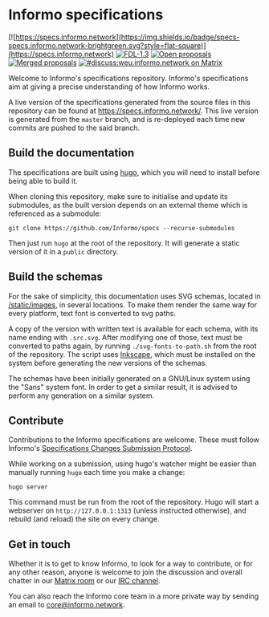# Informo specifications

[![https://specs.informo.network](https://img.shields.io/badge/specs-specs.informo.network-brightgreen.svg?style=flat-square)](https://specs.informo.network) [![FDL-1.3](https://img.shields.io/badge/license-FDL--1.3-blue.svg?style=flat-square)](/LICENSE) [![Open proposals](https://img.shields.io/badge/dynamic/json.svg?label=Open%20proposals&url=https%3A%2F%2Fstats.informo.network%2Fspecs%2Fproposals%3Fstate%3Dopen&query=%24.length&style=flat-square)](https://github.com/Informo/specs/pulls?q=is%3Apr+is%3Aopen) [![Merged proposals](https://img.shields.io/badge/dynamic/json.svg?label=Merged%20proposals&url=https%3A%2F%2Fstats.informo.network%2Fspecs%2Fproposals%3Fstate%3Dmerged&query=%24.length&&style=flat-square)](https://github.com/Informo/specs/pulls?utf8=%E2%9C%93&q=is%3Apr+is%3Aclosed) [![#discuss:weu.informo.network on Matrix](https://img.shields.io/matrix/discuss:weu.informo.network.svg?server_fqdn=fr-02.nodes.informo.network&logo=matrix&style=flat-square)](https://matrix.to/#/#discuss:weu.informo.network)

Welcome to Informo's specifications repository. Informo's specifications aim at
giving a precise understanding of how Informo works.

A live version of the specifications generated from the source files in this
repository can be found at https://specs.informo.network/. This live version is
generated from the `master` branch, and is re-deployed each time new commits are
pushed to the said branch.

## Build the documentation

The specifications are built using [hugo](https://gohugo.io/), which you will
need to install before being able to build it.

When cloning this repository, make sure to initialise and update its submodules,
as the built version depends on an external theme which is referenced as a
submodule:

```
git clone https://github.com/Informo/specs --recurse-submodules
```

Then just run `hugo` at the root of the repository. It will generate a static
version of it in a `public` directory.

## Build the schemas

For the sake of simplicity, this documentation uses SVG schemas, located in
[/static/images](/static/images), in several locations. To make them render the
same way for every platform, text font is converted to svg paths.

A copy of the version with written text is available for each schema, with its
name ending with `.src.svg`. After modifying one of those, text must be
converted to paths again, by running `./svg-fonts-to-path.sh` from the root of
the repository. The script uses [Inkscape](https://inkscape.org/), which must be
installed on the system before generating the new versions of the schemas.

The schemas have been initially generated on a GNU/Linux system using the "Sans"
system font. In order to get a similar result, it is advised to perform any
generation on a similar system.

## Contribute

Contributions to the Informo specifications are welcome. These must follow
Informo's [Specifications Changes Submission
Protocol](https://specs.informo.network/introduction/scsp/).

While working on a submission, using hugo's watcher might be easier than
manually running `hugo` each time you make a change:

```
hugo server
```

This command must be run from the root of the repository. Hugo will start a
webserver on `http://127.0.0.1:1313` (unless instructed otherwise), and rebuild
(and reload) the site on every change.

## Get in touch

Whether it is to get to know Informo, to look for a way to contribute, or for
any other reason, anyone is welcome to join the discussion and overall chatter
in our [Matrix room](https://matrix.to/#/#discuss:weu.informo.network) or our
[IRC channel](http://webchat.freenode.net?channels=%23informo).

You can also reach the Informo core team in a more private way by sending an
email to <core@informo.network>.
